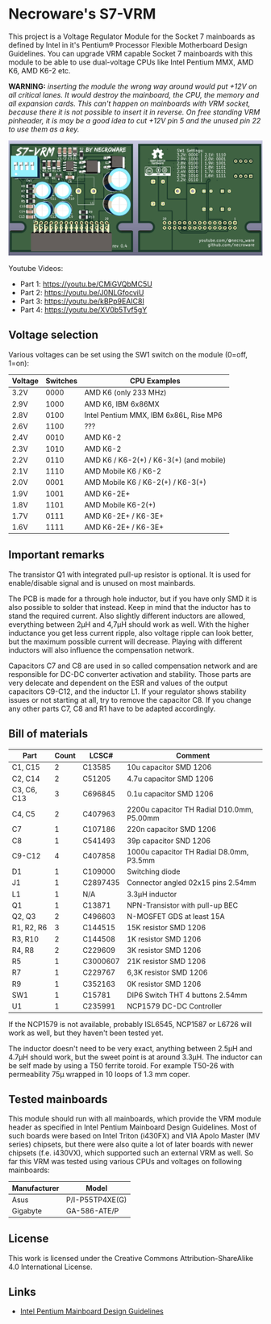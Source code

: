 # Necroware's S7-VRM

This project is a Voltage Regulator Module for the Socket 7 mainboards as
defined by Intel in it's Pentium® Processor Flexible Motherboard Design
Guidelines. You can upgrade VRM capable Socket 7 mainboards with this module to
be able to use dual-voltage CPUs like Intel Pentium MMX, AMD K6, AMD K6-2 etc.

__WARNING:__ *inserting the module the wrong way around would put +12V on all
critical lanes. It would destroy the mainboard, the CPU, the memory and all
expansion cards. This can't happen on mainboards with VRM socket, because
there it is not possible to insert it in reverse. On free standing VRM pinheader,
it is may be a good idea to cut +12V pin 5 and the unused pin 22 to use them as
a key.*

![S7-VRM](./photo.jpg)

Youtube Videos:
- Part 1: https://youtu.be/CMiGVQbMC5U
- Part 2: https://youtu.be/J0NLGfocviU
- Part 3: https://youtu.be/kBPp9EAIC8I
- Part 4: https://youtu.be/XV0b5Tvf5gY

## Voltage selection

Various voltages can be set using the SW1 switch on the module (0=off, 1=on):

Voltage | Switches | CPU Examples
--------|----------|-------------------------------------------
  3.2V  |   0000   | AMD K6 (only 233 MHz)
  2.9V  |   1000   | AMD K6, IBM 6x86MX
  2.8V  |   0100   | Intel Pentium MMX, IBM 6x86L, Rise MP6
  2.6V  |   1100   | ???
  2.4V  |   0010   | AMD K6-2
  2.3V  |   1010   | AMD K6-2
  2.2V  |   0110   | AMD K6 / K6-2(+) / K6-3(+) (and mobile)
  2.1V  |   1110   | AMD Mobile K6 / K6-2
  2.0V  |   0001   | AMD Mobile K6 / K6-2(+) / K6-3(+)
  1.9V  |   1001   | AMD K6-2E+
  1.8V  |   1101   | AMD Mobile K6-2(+)
  1.7V  |   0111   | AMD K6-2E+ / K6-3E+
  1.6V  |   1111   | AMD K6-2E+ / K6-3E+

## Important remarks

The transistor Q1 with integrated pull-up resistor is optional. It is used for 
enable/disable signal and is unused on most mainbards.

The PCB is made for a through hole inductor, but if you have only SMD it is also
possible to solder that instead. Keep in mind that the inductor has to stand
the required current. Also slightly different inductors are allowed, everything
between 2µH and 4,7µH should work as well. With the higher inductance you get
less current ripple, also voltage ripple can look better, but the maximum
possible current will decrease. Playing with different inductors will also
influence the compensation network.

Capacitors C7 and C8 are used in so called compensation network and are
responsible for DC-DC converter activation and stability. Those parts are very
delecate and dependent on the ESR and values of the output capacitors C9-C12,
and the inductor L1. If your regulator shows stability issues or not starting
at all, try to remove the capacitor C8. If you change any other parts C7, C8 and
R1 have to be adapted accordingly.

## Bill of materials

Part        | Count | LCSC#    | Comment
------------|-------|----------|--------------------------------------------
C1, C15     | 2     | C13585   | 10u capacitor SMD 1206
C2, C14     | 2     | C51205   | 4.7u capacitor SMD 1206
C3, C6, C13 | 3     | C696845  | 0.1u capacitor SMD 1206
C4, C5      | 2     | C407963  | 2200u capacitor TH Radial D10.0mm, P5.00mm
C7          | 1     | C107186  | 220n capacitor SMD 1206
C8          | 1     | C541493  | 39p capacitor SND 1206
C9-C12      | 4     | C407858  | 1000u capacitor TH Radial D8.0mm, P3.5mm
D1          | 1     | C109000  | Switching diode
J1          | 1     | C2897435 | Connector angled 02x15 pins 2.54mm 
L1          | 1     | N/A      | 3.3µH inductor
Q1          | 1     | C13871   | NPN-Transistor with pull-up BEC
Q2, Q3      | 2     | C496603  | N-MOSFET GDS at least 15A
R1, R2, R6  | 3     | C144515  | 15K resistor SMD 1206
R3, R10     | 2     | C144508  | 1K resistor SMD 1206
R4, R8      | 2     | C229609  | 3K resistor SMD 1206
R5          | 1     | C3000607 | 21K resistor SMD 1206
R7          | 1     | C229767  | 6,3K resistor SMD 1206
R9          | 1     | C352163  | 0K resistor SMD 1206
SW1         | 1     | C15781   | DIP6 Switch THT 4 buttons 2.54mm
U1          | 1     | C235991  | NCP1579 DC-DC Controller

If the NCP1579 is not available, probably ISL6545, NCP1587 or L6726 will work
as well, but they haven't been tested yet.

The inductor doesn't need to be very exact, anything between 2.5µH and 4.7µH
should work, but the sweet point is at around 3.3µH. The inductor can be self
made by using a T50 ferrite toroid. For example T50-26 with permeability 75µ
wrapped in 10 loops of 1.3 mm coper.

## Tested mainboards

This module should run with all mainboards, which provide the VRM module header
as specified in Intel Pentium Mainboard Design Guidelines. Most of such boards
were based on Intel Triton (i430FX) and VIA Apolo Master (MV series) chipsets,
but there were also quite a lot of later boards with newer chipsets (f.e.
i430VX), which supported such an external VRM as well. So far this VRM was
tested using various CPUs and voltages on following mainboards:

Manufacturer | Model           
-------------|---------------------
Asus         | P/I-P55TP4XE(G)
Gigabyte     | GA-586-ATE/P

## License

This work is licensed under the Creative Commons Attribution-ShareAlike 4.0
International License.

## Links
* [Intel Pentium Mainboard Design Guidelines](http://netwinder.osuosl.org/pub/misc/docs/i386/24318702.pdf)

